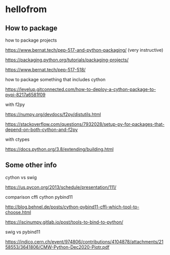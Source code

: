 # hellofrom

## How to package

how to package projects

https://www.bernat.tech/pep-517-and-python-packaging/ (very instructive)

https://packaging.python.org/tutorials/packaging-projects/

https://www.bernat.tech/pep-517-518/

how to package something that includes cython

https://levelup.gitconnected.com/how-to-deploy-a-cython-package-to-pypi-8217a6581f09

with f2py

https://numpy.org/devdocs/f2py/distutils.html

https://stackoverflow.com/questions/7932028/setup-py-for-packages-that-depend-on-both-cython-and-f2py

with ctypes

https://docs.python.org/3.8/extending/building.html


## Some other info

cython vs swig

https://us.pycon.org/2013/schedule/presentation/111/

comparison cffi cython pybind11

http://blog.behnel.de/posts/cython-pybind11-cffi-which-tool-to-choose.html

https://iscinumpy.gitlab.io/post/tools-to-bind-to-python/

swig vs pybind11

https://indico.cern.ch/event/974806/contributions/4104878/attachments/2158553/3641806/CMW-Python-Dec2020-Piotr.pdf





